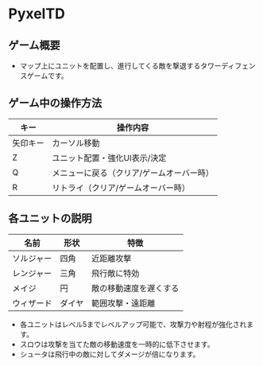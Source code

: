 # PyxelTD

## ゲーム概要

- マップ上にユニットを配置し、進行してくる敵を撃退するタワーディフェンスゲームです。

## ゲーム中の操作方法

| キー         | 操作内容                       |
| ------------ | ----------------------------- |
| 矢印キー     | カーソル移動                   |
| Z            | ユニット配置・強化UI表示/決定       |
| Q            | メニューに戻る（クリア/ゲームオーバー時） |
| R            | リトライ（クリア/ゲームオーバー時）      |

## 各ユニットの説明

| 名前   | 形状    | 特徴                       |
| ------ | ------- | -------------------------- |
| ソルジャー | 四角    | 近距離攻撃         |
| レンジャー | 三角  | 飛行敵に特効   |
| メイジ | 円      | 敵の移動速度を遅くする     |
| ウィザード | ダイヤ  | 範囲攻撃・遠距離 |

- 各ユニットはレベル5までレベルアップ可能で、攻撃力や射程が強化されます。
- スロウは攻撃を当てた敵の移動速度を一時的に低下させます。
- シュータは飛行中の敵に対してダメージが倍になります。
